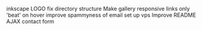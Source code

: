 inkscape LOGO
fix directory structure
Make gallery responsive
links only 'beat' on hover
improve spammyness of email
set up vps
Improve README
AJAX contact form

